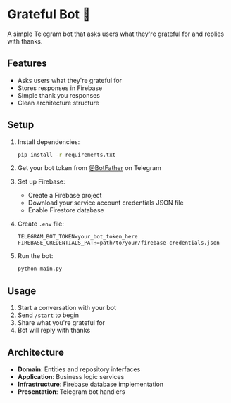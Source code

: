 # Grateful Bot 🤗

A simple Telegram bot that asks users what they're grateful for and replies with thanks.

## Features

- Asks users what they're grateful for
- Stores responses in Firebase
- Simple thank you responses
- Clean architecture structure

## Setup

1. Install dependencies:

   ```bash
   pip install -r requirements.txt
   ```

2. Get your bot token from [@BotFather](https://t.me/botfather) on Telegram

3. Set up Firebase:

   - Create a Firebase project
   - Download your service account credentials JSON file
   - Enable Firestore database

4. Create `.env` file:

   ```
   TELEGRAM_BOT_TOKEN=your_bot_token_here
   FIREBASE_CREDENTIALS_PATH=path/to/your/firebase-credentials.json
   ```

5. Run the bot:
   ```bash
   python main.py
   ```

## Usage

1. Start a conversation with your bot
2. Send `/start` to begin
3. Share what you're grateful for
4. Bot will reply with thanks

## Architecture

- **Domain**: Entities and repository interfaces
- **Application**: Business logic services
- **Infrastructure**: Firebase database implementation
- **Presentation**: Telegram bot handlers
